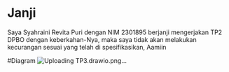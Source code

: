 # Janji
Saya Syahraini Revita Puri dengan NIM 2301895 berjanji mengerjakan TP2 DPBO dengan keberkahan-Nya, maka saya tidak akan melakukan kecurangan sesuai yang telah di spesifikasikan, Aamiin

#Diagram
![Uploading TP3.drawio.png…]()
